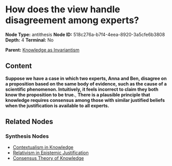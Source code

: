 # How does the view handle disagreement among experts?

**Node Type:** antithesis
**Node ID:** 518c276a-b7f4-4eea-8920-3a5cfe6b3808
**Depth:** 4
**Terminal:** No

**Parent:** [Knowledge as Invariantism](knowledge-as-invariantism-synthesis-bcfc9709-d0ad-4f1b-aef3-c923a5c9eb10.md)

## Content

**Suppose we have a case in which two experts, Anna and Ben, disagree on a proposition based on the same body of evidence, such as the cause of a scientific phenomenon. Intuitively, it feels incorrect to claim they both know the proposition to be true.**, **There is a plausible principle that knowledge requires consensus among those with similar justified beliefs when the justification is available to all experts.**

## Related Nodes

### Synthesis Nodes

- [Contextualism in Knowledge](contextualism-in-knowledge-synthesis-abaae936-2bcb-421d-87cf-c657b0aab47b.md)
- [Relativism in Epistemic Justification](relativism-in-epistemic-justification-synthesis-9b6db9a4-ae02-4c2d-9039-6c25a8d1f0f7.md)
- [Consensus Theory of Knowledge](consensus-theory-of-knowledge-synthesis-634fcdf6-c40b-4adf-bdc9-1326a2385471.md)

